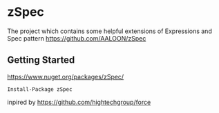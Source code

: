 # zSpec

The project which contains some helpful extensions of Expressions and Spec pattern
https://github.com/AALOON/zSpec

## Getting Started

https://www.nuget.org/packages/zSpec/
```
Install-Package zSpec
```

inpired by 
https://github.com/hightechgroup/force